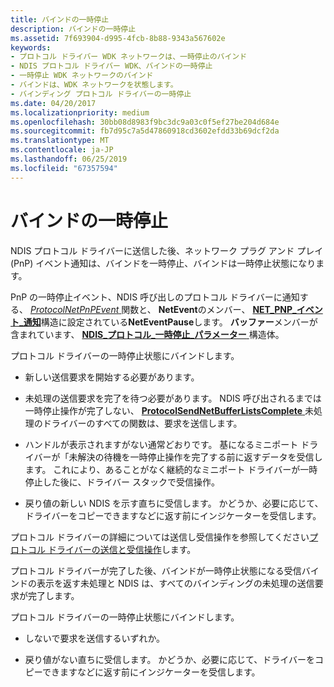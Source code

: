 ```yaml
---
title: バインドの一時停止
description: バインドの一時停止
ms.assetid: 7f693904-d995-4fcb-8b88-9343a567602e
keywords:
- プロトコル ドライバー WDK ネットワークは、一時停止のバインド
- NDIS プロトコル ドライバー WDK、バインドの一時停止
- 一時停止 WDK ネットワークのバインド
- バインドは、WDK ネットワークを状態します。
- バインディング プロトコル ドライバーの一時停止
ms.date: 04/20/2017
ms.localizationpriority: medium
ms.openlocfilehash: 30bb08d8983f9bc3dc9a03c0f5ef27be204d684e
ms.sourcegitcommit: fb7d95c7a5d47860918cd3602efdd33b69dcf2da
ms.translationtype: MT
ms.contentlocale: ja-JP
ms.lasthandoff: 06/25/2019
ms.locfileid: "67357594"
---
```

# <a name="pausing-a-binding"></a>バインドの一時停止





NDIS プロトコル ドライバーに送信した後、ネットワーク プラグ アンド プレイ (PnP) イベント通知は、バインドを一時停止、バインドは一時停止状態になります。

PnP の一時停止イベント、NDIS 呼び出しのプロトコル ドライバーに通知する、 [ *ProtocolNetPnPEvent* ](https://docs.microsoft.com/windows-hardware/drivers/ddi/content/ndis/nc-ndis-protocol_net_pnp_event)関数と、 **NetEvent**のメンバー、 [ **NET\_PNP\_イベント\_通知**](https://docs.microsoft.com/windows-hardware/drivers/ddi/content/ndis/ns-ndis-_net_pnp_event_notification)構造に設定されている**NetEventPause**します。 **バッファー**メンバーが含まれています、 [ **NDIS\_プロトコル\_一時停止\_パラメーター** ](https://docs.microsoft.com/windows-hardware/drivers/ddi/content/ndis/ns-ndis-_ndis_protocol_pause_parameters)構造体。

プロトコル ドライバーの一時停止状態にバインドします。

-   新しい送信要求を開始する必要があります。

-   未処理の送信要求を完了を待つ必要があります。 NDIS 呼び出されるまでは一時停止操作が完了しない、 [ **ProtocolSendNetBufferListsComplete** ](https://docs.microsoft.com/windows-hardware/drivers/ddi/content/ndis/nc-ndis-protocol_send_net_buffer_lists_complete)未処理のドライバーのすべての関数は、要求を送信します。

-   ハンドルが表示されますがない通常どおりです。 基になるミニポート ドライバーが「未解決の待機を一時停止操作を完了する前に返すデータを受信します。 これにより、あることがなく継続的なミニポート ドライバーが一時停止した後に、ドライバー スタックで受信操作。

-   戻り値の新しい NDIS を示す直ちに受信します。 かどうか、必要に応じて、ドライバーをコピーできますなどに返す前にインジケーターを受信します。

プロトコル ドライバーの詳細については送信し受信操作を参照してください[プロトコル ドライバーの送信と受信操作](protocol-driver-send-and-receive-operations.md)します。

プロトコル ドライバーが完了した後、バインドが一時停止状態になる受信バインドの表示を返す未処理と NDIS は、すべてのバインディングの未処理の送信要求が完了します。

プロトコル ドライバーの一時停止状態にバインドします。

-   しないで要求を送信するいずれか。

-   戻り値がない直ちに受信します。 かどうか、必要に応じて、ドライバーをコピーできますなどに返す前にインジケーターを受信します。

 

 





